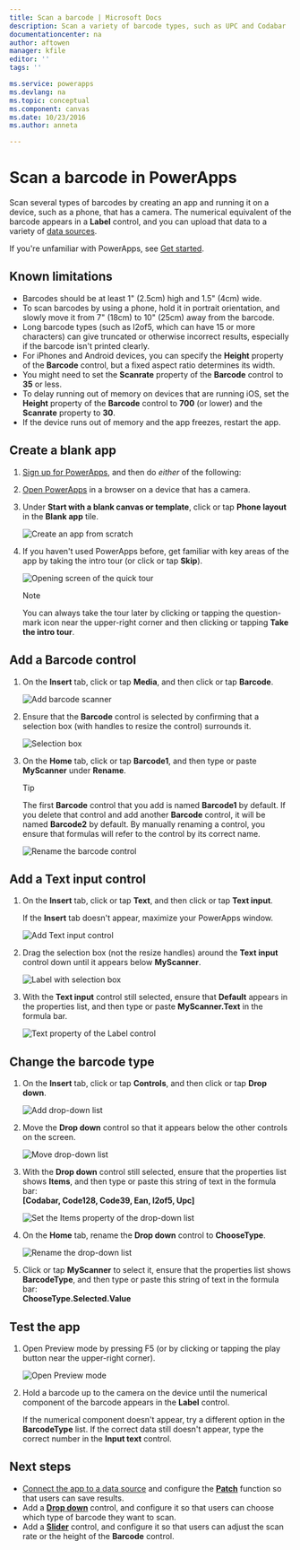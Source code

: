 ```yaml
---
title: Scan a barcode | Microsoft Docs
description: Scan a variety of barcode types, such as UPC and Codabar
documentationcenter: na
author: aftowen
manager: kfile
editor: ''
tags: ''

ms.service: powerapps
ms.devlang: na
ms.topic: conceptual
ms.component: canvas
ms.date: 10/23/2016
ms.author: anneta

---
```

# Scan a barcode in PowerApps
Scan several types of barcodes by creating an app and running it on a device, such as a phone, that has a camera. The numerical equivalent of the barcode appears in a **Label** control, and you can upload that data to a variety of [data sources](connections-list.md).

If you're unfamiliar with PowerApps, see [Get started](getting-started.md).

## Known limitations
* Barcodes should be at least 1" (2.5cm) high and 1.5" (4cm) wide.
* To scan barcodes by using a phone, hold it in portrait orientation, and slowly move it from 7" (18cm) to 10" (25cm) away from the barcode.
* Long barcode types (such as I2of5, which can have 15 or more characters) can give truncated or otherwise incorrect results, especially if the barcode isn't printed clearly.
* For iPhones and Android devices, you can specify the **Height** property of the **Barcode** control, but a fixed aspect ratio determines its width.
* You might need to set the **Scanrate** property of the **Barcode** control to **35** or less.
* To delay running out of memory on devices that are running iOS, set the **Height** property of the **Barcode** control to **700** (or lower) and the **Scanrate** property to **30**.
* If the device runs out of memory and the app freezes, restart the app.

## Create a blank app
1. [Sign up for PowerApps](../signup-for-powerapps.md), and then do *either* of the following:

2. [Open PowerApps](https://create.powerapps.com) in a browser on a device that has a camera.

3. Under **Start with a blank canvas or template**, click or tap **Phone layout** in the **Blank app** tile.

    ![Create an app from scratch](./media/scan-barcode/create-from-blank.png)

4. If you haven't used PowerApps before, get familiar with key areas of the app by taking the intro tour (or click or tap **Skip**).

    ![Opening screen of the quick tour](./media/scan-barcode/quick-tour.png)

    > [!NOTE]
   > You can always take the tour later by clicking or tapping the question-mark icon near the upper-right corner and then clicking or tapping **Take the intro tour**.

## Add a Barcode control
1. On the **Insert** tab, click or tap **Media**, and then click or tap **Barcode**.

    ![Add barcode scanner](./media/scan-barcode/add-scanner.png)

2. Ensure that the **Barcode** control is selected by confirming that a selection box (with handles to resize the control) surrounds it.

    ![Selection box](./media/scan-barcode/selection-box.png)

3. On the **Home** tab, click or tap **Barcode1**, and then type or paste **MyScanner** under **Rename**.

    > [!TIP]
   > The first **Barcode** control that you add is named **Barcode1** by default. If you delete that control and add another **Barcode** control, it will be named **Barcode2** by default. By manually renaming a control, you ensure that formulas will refer to the control by its correct name.

    ![Rename the barcode control](./media/scan-barcode/rename-barcode.png)

## Add a Text input control
1. On the **Insert** tab, click or tap **Text**, and then click or tap **Text input**.

    If the **Insert** tab doesn't appear, maximize your PowerApps window.

    ![Add Text input control](./media/scan-barcode/add-text-input.png)

2. Drag the selection box (not the resize handles) around the **Text input** control down until it appears below **MyScanner**.

    ![Label with selection box](./media/scan-barcode/move-input-text.png)

3. With the **Text input** control still selected, ensure that **Default** appears in the properties list, and then type or paste **MyScanner.Text** in the formula bar.

    ![Text property of the Label control](./media/scan-barcode/default-text.png)

## Change the barcode type
1. On the **Insert** tab, click or tap **Controls**, and then click or tap **Drop down**.

    ![Add drop-down list](./media/scan-barcode/insert-dropdown.png)

2. Move the **Drop down** control so that it appears below the other controls on the screen.

    ![Move drop-down list](./media/scan-barcode/move-dropdown.png)

3. With the **Drop down** control still selected, ensure that the properties list shows **Items**, and then type or paste this string of text in the formula bar:<br>
    **[Codabar, Code128, Code39, Ean, I2of5, Upc]**

    ![Set the Items property of the drop-down list](./media/scan-barcode/items-property.png)

4. On the **Home** tab, rename the **Drop down** control to **ChooseType**.

    ![Rename the drop-down list](./media/scan-barcode/rename-dropdown.png)

5. Click or tap **MyScanner** to select it, ensure that the properties list shows **BarcodeType**, and then type or paste this string of text in the formula bar:<br>
    **ChooseType.Selected.Value**

## Test the app
1. Open Preview mode by pressing F5 (or by clicking or tapping the play button near the upper-right corner).

    ![Open Preview mode](./media/scan-barcode/open-preview.png)

2. Hold a barcode up to the camera on the device until the numerical component of the barcode appears in the **Label** control.

    If the numerical component doesn't appear, try a different option in the **BarcodeType** list. If the correct data still doesn't appear, type the correct number in the **Input text** control.

## Next steps
* [Connect the app to a data source](add-data-connection.md) and configure the **[Patch](functions/function-patch.md)** function so that users can save results.
* Add a **[Drop down](controls/control-drop-down.md)** control, and configure it so that users can choose which type of barcode they want to scan.
* Add a **[Slider](controls/control-slider.md)** control, and configure it so that users can adjust the scan rate or the height of the **Barcode** control.
